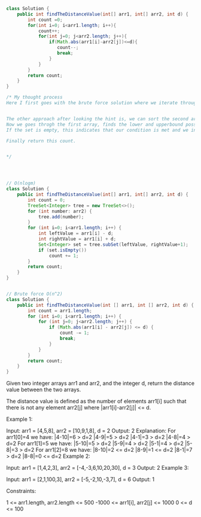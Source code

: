 ```java
class Solution {
    public int findTheDistanceValue(int[] arr1, int[] arr2, int d) {
        int count =0;
        for(int i=0; i<arr1.length; i++){
            count++;
            for(int j=0; j<arr2.length; j++){
                if(Math.abs(arr1[i]-arr2[j])<=d){
                   count--;
                   break;
                }
            }
        }
        return count;
    }
}

```


```java
/* My thought process
Here I first goes with the brute force solution where we iterate through the both arrays using nested loops and we check for the condition given from the question and if any is satisfied we decrease 1 from the total length of first array because we have to return number of elements arr1[i] such that there is not any element arr2[j] where |arr1[i]-arr2[j]| <= d.


The other approach after looking the hint is, we can sort the second array. we can clearly make use of a TreeSet to  which when we add elements will be sorted in ascending order.
Now we goes throgh the first array, finds the lower and upperbound possible and finds the subsets of this range.
If the set is empty, this indicates that our condition is met and we increment our count.

Finally return this count.


*/




// O(nlogm)
class Solution {
    public int findTheDistanceValue(int[] arr1, int[] arr2, int d) {
        int count = 0;
        TreeSet<Integer> tree = new TreeSet<>();
        for (int number: arr2) {
            tree.add(number);
        }
        for (int i=0; i<arr1.length; i++) {
            int leftValue = arr1[i] - d;
            int rightValue = arr1[i] + d;
            Set<Integer> set = tree.subSet(leftValue, rightValue+1);
            if (set.isEmpty())
                count += 1;
        }
        return count;
    }
}


// Brute force O(n^2)
class Solution {
    public int findTheDistanceValue(int [] arr1, int [] arr2, int d) {
        int count = arr1.length;
        for (int i=0; i<arr1.length; i++) {
            for (int j=0; j<arr2.length; j++) {
                if (Math.abs(arr1[i] - arr2[j]) <= d) {
                    count -= 1;
                    break;
                }
            }
        }
        return count;
    }
}
```















Given two integer arrays arr1 and arr2, and the integer d, return the distance value between the two arrays.

The distance value is defined as the number of elements arr1[i] such that there is not any element arr2[j] where |arr1[i]-arr2[j]| <= d.

 

Example 1:

Input: arr1 = [4,5,8], arr2 = [10,9,1,8], d = 2
Output: 2
Explanation: 
For arr1[0]=4 we have: 
|4-10|=6 > d=2 
|4-9|=5 > d=2 
|4-1|=3 > d=2 
|4-8|=4 > d=2 
For arr1[1]=5 we have: 
|5-10|=5 > d=2 
|5-9|=4 > d=2 
|5-1|=4 > d=2 
|5-8|=3 > d=2
For arr1[2]=8 we have:
|8-10|=2 <= d=2
|8-9|=1 <= d=2
|8-1|=7 > d=2
|8-8|=0 <= d=2
Example 2:

Input: arr1 = [1,4,2,3], arr2 = [-4,-3,6,10,20,30], d = 3
Output: 2
Example 3:

Input: arr1 = [2,1,100,3], arr2 = [-5,-2,10,-3,7], d = 6
Output: 1
 

Constraints:

1 <= arr1.length, arr2.length <= 500
-1000 <= arr1[i], arr2[j] <= 1000
0 <= d <= 100